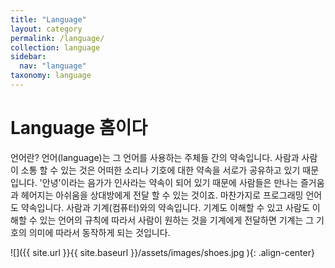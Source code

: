 ```yaml
---
title: "Language"
layout: category
permalink: /language/
collection: language
sidebar:
  nav: "language"
taxonomy: language
---
```


# Language 홈이다

언어란?
언어(language)는 그 언어를 사용하는 주체들 간의 약속입니다. 사람과 사람이 소통 할 수 있는 것은 어떠한 소리나 기호에 대한 약속을 서로가 공유하고 있기 때문입니다. '안녕'이라는 음가가 인사라는 약속이 되어 있기 때문에 사람들은 만나는 즐거움과 헤어지는 아쉬움을 상대방에게 전달 할 수 있는 것이죠. 마찬가지로 프로그래밍 언어도 약속입니다. 사람과 기계(컴퓨터)와의 약속입니다. 기계도 이해할 수 있고 사람도 이해할 수 있는 언어의 규칙에 따라서 사람이 원하는 것을 기계에게 전달하면 기계는 그 기호의 의미에 따라서 동작하게 되는 것입니다.

![]({{ site.url }}{{ site.baseurl }}/assets/images/shoes.jpg ){: .align-center}